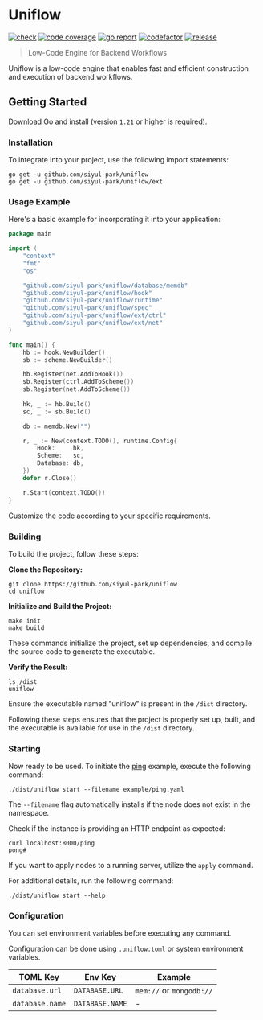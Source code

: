 # Uniflow

[![check][repo_check_img]][repo_check_url]
[![code coverage][go_code_coverage_img]][go_code_coverage_url]
[![go report][go_report_img]][go_report_url]
[![codefactor][repo_codefactor_img]][repo_codefactor_url]
[![release][repo_releases_img]][repo_releases_url]

> Low-Code Engine for Backend Workflows

Uniflow is a low-code engine that enables fast and efficient construction and execution of backend workflows.

## Getting Started

[Download Go][go_download_url] and install (version `1.21` or higher is required).

### Installation

To integrate into your project, use the following import statements:

```shell
go get -u github.com/siyul-park/uniflow
go get -u github.com/siyul-park/uniflow/ext
```

### Usage Example

Here's a basic example for incorporating it into your application:

```go
package main

import (
	"context"
	"fmt"
	"os"

	"github.com/siyul-park/uniflow/database/memdb"
	"github.com/siyul-park/uniflow/hook"
	"github.com/siyul-park/uniflow/runtime"
	"github.com/siyul-park/uniflow/spec"
	"github.com/siyul-park/uniflow/ext/ctrl"
	"github.com/siyul-park/uniflow/ext/net"
)

func main() {
	hb := hook.NewBuilder()
	sb := scheme.NewBuilder()

	hb.Register(net.AddToHook())
	sb.Register(ctrl.AddToScheme())
	sb.Register(net.AddToScheme())
	
	hk, _ := hb.Build()
	sc, _ := sb.Build()

	db := memdb.New("")

	r, _ := New(context.TODO(), runtime.Config{
		Hook:     hk,
		Scheme:   sc,
		Database: db,
	})
	defer r.Close()

	r.Start(context.TODO())
}
```

Customize the code according to your specific requirements.

### Building

To build the project, follow these steps:

**Clone the Repository:**
```shell
git clone https://github.com/siyul-park/uniflow
cd uniflow
```

**Initialize and Build the Project:**
```shell
make init
make build
```
These commands initialize the project, set up dependencies, and compile the source code to generate the executable.

**Verify the Result:**
```shell
ls /dist
uniflow
```
Ensure the executable named "uniflow" is present in the `/dist` directory.

Following these steps ensures that the project is properly set up, built, and the executable is available for use in the `/dist` directory.

### Starting

Now ready to be used. To initiate the [ping](/example/ping.yaml) example, execute the following command:

```shell
./dist/uniflow start --filename example/ping.yaml
```

The `--filename` flag automatically installs if the node does not exist in the namespace.

Check if the instance is providing an HTTP endpoint as expected:

```shell
curl localhost:8000/ping
pong#
```

If you want to apply nodes to a running server, utilize the `apply` command.

For additional details, run the following command:

```shell
./dist/uniflow start --help
```

### Configuration

You can set environment variables before executing any command.

Configuration can be done using `.uniflow.toml` or system environment variables.

| TOML Key | Env Key | Example |
|---|---|---|
| `database.url` | `DATABASE.URL` | `mem://` or `mongodb://` |
| `database.name` | `DATABASE.NAME` | - |

<!-- Go -->

[go_download_url]: https://golang.org/dl/
[go_version_img]: https://img.shields.io/badge/Go-1.21+-00ADD8?style=for-the-badge&logo=go
[go_code_coverage_img]: https://codecov.io/gh/siyul-park/uniflow/graph/badge.svg?token=quEl9AbBcW
[go_code_coverage_url]: https://codecov.io/gh/siyul-park/uniflow
[go_report_img]: https://goreportcard.com/badge/github.com/siyul-park/uniflow
[go_report_url]: https://goreportcard.com/report/github.com/siyul-park/uniflow

<!-- Repository -->

[repo_url]: https://github.com/siyul-park/uniflow
[repo_issues_url]: https://github.com/siyul-park/uniflow/issues
[repo_pull_request_url]: https://github.com/siyul-park/uniflow/pulls
[repo_discussions_url]: https://github.com/siyul-park/uniflow/discussions
[repo_releases_img]: https://img.shields.io/github/release/siyul-park/uniflow.svg
[repo_releases_url]: https://github.com/siyul-park/uniflow/releases
[repo_wiki_url]: https://github.com/siyul-park/uniflow/wiki
[repo_wiki_img]: https://img.shields.io/badge/docs-wiki_page-blue?style=for-the-badge&logo=none
[repo_wiki_faq_url]: https://github.com/siyul-park/uniflow/wiki/FAQ
[repo_check_img]: https://github.com/siyul-park/uniflow/actions/workflows/check.yml/badge.svg
[repo_check_url]: https://github.com/siyul-park/uniflow/actions/workflows/check.yml
[repo_codefactor_img]: https://www.codefactor.io/repository/github/siyul-park/uniflow/badge
[repo_codefactor_url]: https://www.codefactor.io/repository/github/siyul-park/uniflow

